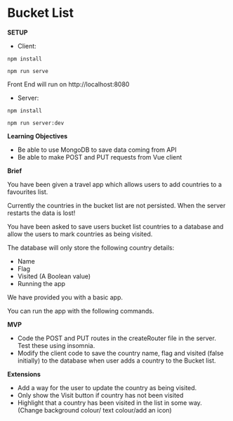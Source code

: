 # Bucket List

**SETUP**
- Client:
```
npm install
```
```
npm run serve
```
Front End will run on http://localhost:8080

- Server:
```
npm install
```
```
npm run server:dev
```

**Learning Objectives**
- Be able to use MongoDB to save data coming from API
- Be able to make POST and PUT requests from Vue client

**Brief**

You have been given a travel app which allows users to add countries to a favourites list.

Currently the countries in the bucket list are not persisted. When the server restarts the data is lost!

You have been asked to save users bucket list countries to a database and allow the users to mark countries as being visited.

The database will only store the following country details:

- Name
- Flag
- Visited (A Boolean value)
- Running the app

We have provided you with a basic app.

You can run the app with the following commands.

**MVP**

- Code the POST and PUT routes in the createRouter file in the server. Test these using insomnia.
- Modify the client code to save the country name, flag and visited (false initially) to the database when user adds a country to the Bucket list.

**Extensions**
- Add a way for the user to update the country as being visited.
- Only show the Visit button if country has not been visited
- Highlight that a country has been visited in the list in some way. (Change background colour/ text colour/add an icon)
